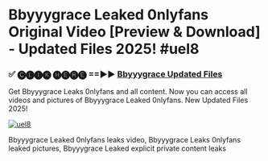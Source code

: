 # Bbyyygrace Leaked 0nlyfans Original Video [Preview & Download] - Updated Files 2025! #uel8

<h3>✅ 🅒🅛🅘🅚 🅗🅔🅡🅔 ==►► <a href="https://mediafile.pages.dev?q=Bbyyygrace&ref=B5R" rel="nofollow">Bbyyygrace Updated Files</a></h3>

Get Bbyyygrace Leaks 0nlyfans and all content. Now you can access all videos and pictures of Bbyyygrace Leaked 0nlyfans. New Updated Files 2025!

[![uel8](https://github.com/user-attachments/assets/f5210949-1d50-4880-9bd9-f37c6975c838)](https://mediafile.pages.dev?q=Bbyyygrace&ref=B5R)

Bbyyygrace Leaked 0nlyfans leaks video, Bbyyygrace Leaks 0nlyfans leaked pictures, Bbyyygrace Leaked explicit private content leaks